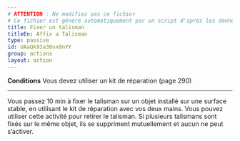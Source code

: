 ```yaml
---
# ATTENTION : Ne modifiez pas ce fichier
# Ce fichier est généré automatiquement par un script d'après les données du module Foundry VTT officiel et de sa traduction
title: Fixer un talisman
titleEn: Affix a Talisman
type: passive
id: UAaQk93a30nx0nYY
group: actions
layout: action
---
```

<p><strong>Conditions</strong> Vous devez utiliser un kit de réparation (page 290)</p><hr><p>Vous passez 10 min à fixer le talisman sur un objet installé sur une surface stable, en utilisant le kit de réparation avec vos deux mains. Vous pouvez utiliser cette activité pour retirer le talisman. Si plusieurs talismans sont fixés sur le même objet, ils se suppriment mutuellement et aucun ne peut s’activer.</p>
